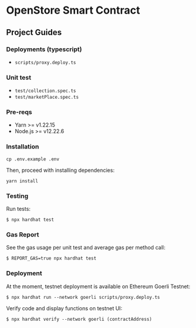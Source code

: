 # OpenStore Smart Contract

## Project Guides

### Deployments (typescript)
- `scripts/proxy.deploy.ts`

### Unit test
- `test/collection.spec.ts`
- `test/marketPlace.spec.ts`

### Pre-reqs

- Yarn >= v1.22.15
- Node.js >= v12.22.6

### Installation

```shell
cp .env.example .env
```

Then, proceed with installing dependencies:

```shell
yarn install
```
### Testing

Run tests:

```shell
$ npx hardhat test
```
### Gas Report

See the gas usage per unit test and average gas per method call:

```shell
$ REPORT_GAS=true npx hardhat test
```
### Deployment
At the moment, testnet deployment is available on Ethereum Goerli Testnet:

```shell
$ npx hardhat run --network goerli scripts/proxy.deploy.ts
```

Verify code and display functions on testnet UI:
```shell
$ npx hardhat verify --network goerli (contractAddress)
```
